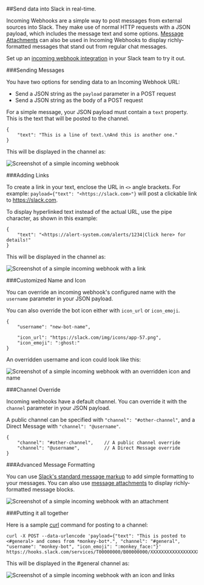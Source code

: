 ##Send data into Slack in real-time.

Incoming Webhooks are a simple way to post messages from external sources into Slack. They make use of normal HTTP requests with a JSON payload, which includes the message text and some options. [Message Attachments](/docs/attachments/) can also be used in Incoming Webhooks to display richly-formatted messages that stand out from regular chat messages.

Set up an [incoming webhook integration](https://my.slack.com/services/new/incoming-webhook/) in your Slack team to try it out.

###Sending Messages

You have two options for sending data to an Incoming Webhook URL:

* Send a JSON string as the `payload` parameter in a POST request
* Send a JSON string as the body of a POST request

For a simple message, your JSON payload must contain a `text` property. This is the text that will be posted to the channel.

    {
    	"text": "This is a line of text.\nAnd this is another one."
    }

This will be displayed in the channel as:

![Screenshot of a simple incoming webhook](/img/api/incoming_simple.png)

###Adding Links

To create a link in your text, enclose the URL in `<>` angle brackets. For example: `payload={"text": "<https://slack.com>"}` will post a clickable link to https://slack.com.

To display hyperlinked text instead of the actual URL, use the pipe character, as shown in this example:

    {
    	"text": "<https://alert-system.com/alerts/1234|Click here> for details!"
    }

This will be displayed in the channel as:

![Screenshot of a simple incoming webhook with a link](/img/api/incoming_link.png)


###Customized Name and Icon

You can override an incoming webhook's configured name with the `username` parameter in your JSON payload.

You can also override the bot icon either with `icon_url` or `icon_emoji`.

	{
	    "username": "new-bot-name",

	    "icon_url": "https://slack.com/img/icons/app-57.png",
	    "icon_emoji": ":ghost:"
	}

An overridden username and icon could look like this:

![Screenshot of a simple incoming webhook with an overridden icon and name](/img/api/incoming_name_icon.png)


###Channel Override

Incoming webhooks have a default channel. You can override it with the `channel` parameter in your JSON payload.

A public channel can be specified with `"channel": "#other-channel"`, and a Direct Message with `"channel": "@username"`.

	{
	    "channel": "#other-channel",	// A public channel override
	    "channel": "@username",			// A Direct Message override
	}

###Advanced Message Formatting

You can use [Slack's standard message markup](/docs/formatting) to add simple formatting to your messages. You can also use [message attachments](/docs/attachments) to display richly-formatted message blocks.

![Screenshot of a simple incoming webhook with an attachment](/img/api/attachment_fields.png)

###Putting it all together

Here is a sample [curl](http://curl.haxx.se/) command for posting to a channel:

    curl -X POST --data-urlencode 'payload={"text": "This is posted to <#general> and comes from *monkey-bot*.", "channel": "#general", "username": "monkey-bot", "icon_emoji": ":monkey_face:"}' https://hooks.slack.com/services/T00000000/B00000000/XXXXXXXXXXXXXXXXXXXXXXXX

This will be displayed in the #general channel as:

![Screenshot of a simple incoming webhook with an icon and links](/img/api/incoming_example.png)
